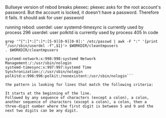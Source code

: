 Bullseye version of rebod breaks pkexec: pkexec asks for the root account's password. But the account is locked, it doesn't have a password. Therefore it fails. It should ask for user password

running rebod:
  userdel: user systemd-timesync is currently used by process 296
  userdel: user polkitd is currently used by process 405
In code

```
grep '^[^:]*:[^:]*:[5-9][0-9][0-9]:' /etc/passwd | awk -F ":" '{print "/usr/sbin/userdel -f",$1}'> $WORKDIR/cleantmpusers
. $WORKDIR/cleantmpusers
```

```ylee@debian:~$ grep '^[^:]*:[^:]*:[5-9][0-9][0-9]:' /etc/passwd
systemd-network:x:998:998:systemd Network Management:/:/usr/sbin/nologin
systemd-timesync:x:997:997:systemd Time Synchronization:/:/usr/sbin/nologin
polkitd:x:996:996:polkit:/nonexistent:/usr/sbin/nologin```

the pattern is looking for lines that match the following criteria:

It starts at the beginning of the line.
Followed by any sequence of characters (except a colon), a colon, another sequence of characters (except a colon), a colon, then a three-digit number where the first digit is between 5 and 9 and the next two digits can be any digit.
